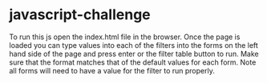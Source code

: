 # javascript-challenge

To run this js open the index.html file in the browser. Once the page is loaded you can type values into each of the filters into the forms on the left hand side of the page and press enter or the filter table button to run. Make sure that the format matches that of the default values for each form. Note all forms will need to have a value for the filter to run properly. 
